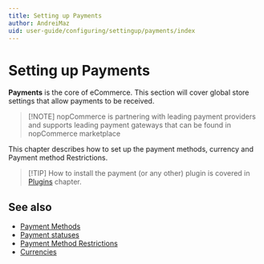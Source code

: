 ```yaml
---
title: Setting up Payments
author: AndreiMaz
uid: user-guide/configuring/settingup/payments/index
---
```


# Setting up Payments

**Payments** is the core of eCommerce. This section will cover global store settings that allow payments to be received.

> [!NOTE] nopCommerce is partnering with leading payment providers and supports leading payment gateways that can be found in nopCommerce marketplace

This chapter describes how to set up the payment methods, currency and Payment method Restrictions.

> [!TIP] How to install the payment (or any other) plugin is covered in [Plugins](xref:user-guide/configuring/system/plugins) chapter.

## See also

- [Payment Methods](xref:user-guide/configuring/settingup/payments/payment-methods)
- [Payment statuses](xref:user-guide/configuring/settingup/payments/payment-statuses)
- [Payment Method Restrictions](xref:user-guide/configuring/settingup/payments/payment-method-restrictions)
- [Currencies](xref:user-guide/configuring/settingup/payments/currencies)

